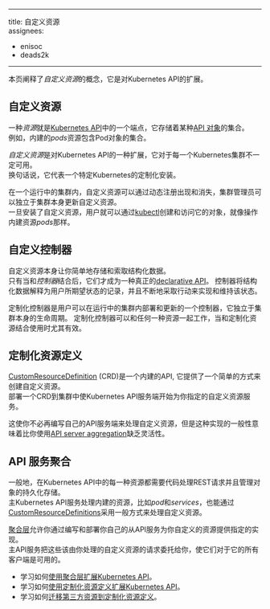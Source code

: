 <!--
---
title: Custom Resources
assignees:
- enisoc
- deads2k
---
-->
---
title: 自定义资源  
assignees:
- enisoc
- deads2k
---

<!--
{% capture overview %}
This page explains the concept of *custom resources*, which are extensions of the Kubernetes API.
{% endcapture %}

{% capture body %}
## Custom resources
-->
本页阐释了*自定义资源*的概念，它是对Kubernetes API的扩展。

## 自定义资源

<!--
A *resource* is an endpoint in the [Kubernetes API](/docs/reference/api-overview/) that stores a
collection of [API objects](/docs/concepts/overview/working-with-objects/kubernetes-objects/) of a
certain kind.
For example, the built-in *pods* resource contains a collection of Pod objects.
-->
一种*资源*就是[Kubernetes API](/docs/reference/api-overview/)中的一个端点，它存储着某种[API 对象](/docs/concepts/overview/working-with-objects/kubernetes-objects/)的集合。    
例如，内建的*pods*资源包含Pod对象的集合。

<!--
A *custom resource* is an extension of the Kubernetes API that is not necessarily available on every
Kubernetes cluster.
In other words, it represents a customization of a particular Kubernetes installation.
-->
*自定义资源*是对Kubernetes API的一种扩展，它对于每一个Kubernetes集群不一定可用。  
换句话说，它代表一个特定Kubernetes的定制化安装。

<!--
Custom resources can appear and disappear in a running cluster through dynamic registration,
and cluster admins can update custom resources independently of the cluster itself.
Once a custom resource is installed, users can create and access its objects with
[kubectl](/docs/user-guide/kubectl-overview/), just as they do for built-in resources like *pods*.
-->
在一个运行中的集群内，自定义资源可以通过动态注册出现和消失，集群管理员可以独立于集群本身更新自定义资源。  
一旦安装了自定义资源，用户就可以通过[kubectl](/docs/user-guide/kubectl-overview/)创建和访问它的对象，就像操作内建资源*pods*那样。

<!--
## Custom controllers

On their own, custom resources simply let you store and retrieve structured data.
It is only when combined with a *controller* that they become a true
[declarative API](/docs/concepts/overview/working-with-objects/kubernetes-objects/#understanding-kubernetes-objects).
The controller interprets the structured data as a record of the user's desired state,
and continually takes action to achieve and maintain that state.
-->
## 自定义控制器

自定义资源本身让你简单地存储和索取结构化数据。  
只有当和*控制器*结合后，它们才成为一种真正的[declarative API](/docs/concepts/overview/working-with-objects/kubernetes-objects/#understanding-kubernetes-objects)。
控制器将结构化数据解释为用户所期望状态的记录，并且不断地采取行动来实现和维持该状态。

<!--
A *custom controller* is a controller that users can deploy and update on a running cluster,
independently of the cluster's own lifecycle.
Custom controllers can work with any kind of resource, but they are especially effective when
combined with custom resources.
The [Operator](https://coreos.com/blog/introducing-operators.html) pattern is one example of such a
combination. It allows developers to encode domain knowledge for specific applications into an
extension of the Kubernetes API.
-->
定制化控制器是用户可以在运行中的集群内部署和更新的一个控制器，它独立于集群本身的生命周期。
定制化控制器可以和任何一种资源一起工作，当和定制化资源结合使用时尤其有效。

<!--
## CustomResourceDefinitions

[CustomResourceDefinition](/docs/tasks/access-kubernetes-api/extend-api-custom-resource-definitions/)
(CRD) is a built-in API that offers a simple way to create custom resources.
Deploying a CRD into the cluster causes the Kubernetes API server to begin serving the specified
custom resource on your behalf.
-->
## 定制化资源定义

[CustomResourceDefinition](/docs/tasks/access-kubernetes-api/extend-api-custom-resource-definitions/)
(CRD)是一个内建的API, 它提供了一个简单的方式来创建自定义资源。  
部署一个CRD到集群中使Kubernetes API服务端开始为你指定的自定义资源服务。

<!--
This frees you from writing your own API server to handle the custom resource,
but the generic nature of the implementation means you have less flexibility than with
[API server aggregation](#api-server-aggregation).

CRD is the successor to the deprecated *ThirdPartyResource* (TPR) API, and is available as of
Kubernetes 1.7.
-->
这使你不必再编写自己的API服务端来处理自定义资源，但是这种实现的一般性意味着比你使用[API server aggregation](#api-server-aggregation)缺乏灵活性。

<!--
## API server aggregation

Usually, each resource in the Kubernetes API requires code that handles REST requests and manages
persistent storage of objects.
The main Kubernetes API server handles built-in resources like *pods* and *services*,
and can also handle custom resources in a generic way through [CustomResourceDefinitions](#customresourcedefinitions).
-->
## API 服务聚合

一般地，在Kubernetes API中的每一种资源都需要代码处理REST请求并且管理对象的持久化存储。  
主Kubernetes API服务处理内建的资源，比如*pod*和*services*，也能通过[CustomResourceDefinitions](#customresourcedefinitions)采用一般方式来处理自定义资源。

<!--
The [aggregation layer](/docs/concepts/api-extension/) allows you to provide specialized
implementations for your custom resources by writing and deploying your own standalone API server.
The main API server delegates requests to you for the custom resources that you handle,
making them available to all of its clients.
-->
[聚合层](/docs/concepts/api-extension/)允许你通过编写和部署你自己的从API服务为你自定义的资源提供指定的实现。  
主API服务把这些该由你处理的自定义资源的请求委托给你，使它们对于它的所有客户端是可用的。

<!--
{% endcapture %}

{% capture whatsnext %}
* Learn how to [Extend the Kubernetes API with the aggregation layer](/docs/concepts/api-extension/apiserver-aggregation/).
* Learn how to [Extend the Kubernetes API with CustomResourceDefinition](/docs/tasks/access-kubernetes-api/extend-api-custom-resource-definitions/).
* Learn how to [Migrate a ThirdPartyResource to CustomResourceDefinition](/docs/tasks/access-kubernetes-api/migrate-third-party-resource/).
{% endcapture %}

{% include templates/concept.md %}
-->
* 学习如何[使用聚合层扩展Kubernetes API](/docs/concepts/api-extension/apiserver-aggregation/)。
* 学习如何[使用定制化资源定义扩展Kubernetes API](/docs/tasks/access-kubernetes-api/extend-api-custom-resource-definitions/)。
* 学习如何[迁移第三方资源到定制化资源定义](/docs/tasks/access-kubernetes-api/migrate-third-party-resource/)。


